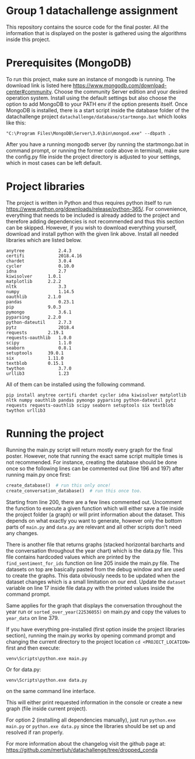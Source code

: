 # Group 1 datachallenge assignment


This repository contains the source code for the final poster. All the information that is displayed on the poster is gathered using the algorithms inside this project.
# Prerequisites (MongoDB)
To run this project, make sure an instance of mongodb is running. The download link is listed here https://www.mongodb.com/download-center#community. Choose the community Server edition and your desired operation system. Install using the default settings but also choose the option to add MongoDB to your PATH env if the option presents itself.
Once MongoDB is installed, there is a start script inside the database folder of the datachallenge project ```datachallenge/database/startmongo.bat``` which looks like this:
```
"C:\Program Files\MongoDB\Server\3.6\bin\mongod.exe" --dbpath .
```

After you have a running mongodb server (by running the startmongo.bat in command prompt, or running the former code above in terminal), make sure the config.py file inside the project directory is adjusted to your settings, which in most cases can be left default.

# Project libraries

The project is written in Python and thus requires python itself to run https://www.python.org/downloads/release/python-365/. 
For convenience, everything that needs to be included is already added to the project and therefore adding dependencies is not recommended and thus this section can be skipped. 
However, if you wish to download everything yourself, download and install python with the given link above.
Install all needed libraries which are listed below.
  
```
anytree	            2.4.3	
certifi	            2018.4.16	
chardet	            3.0.4	
cycler	            0.10.0	
idna	            2.7	
kiwisolver	    1.0.1	
matplotlib	    2.2.2	
nltk	            3.3	
numpy	            1.14.5	
oauthlib	    2.1.0	
pandas	            0.23.1	
pip	            9.0.3	
pymongo	            3.6.1	
pyparsing	    2.2.0	
python-dateutil	    2.7.3	
pytz	            2018.4	
requests	    2.19.1	
requests-oauthlib   1.0.0	
scipy	            1.1.0	
seaborn	            0.8.1	
setuptools	    39.0.1	
six	            1.11.0	
textblob	    0.15.1 
twython	            3.7.0 
urllib3	            1.23 
```

All of them can be installed using the following command.
```
pip install anytree certifi chardet cycler idna kiwisolver matplotlib nltk numpy oauthlib pandas pymongo pyparsing python-dateutil pytz requests requests-oauthlib scipy seaborn setuptools six textblob twython urllib3	            
```


# Running the project

Running the main.py script will return mostly every graph for the final poster. However, note that running the exact same script multiple times is not recommended.
For instance, creating the database should be done once so the following lines can be commented out (line 196 and 197) after running main.py once first:

```python
create_database()  # run this only once!
create_conversation_database()  # run this once too.
```

Starting from line 200, there are a few lines commented out. Uncomment the function to execute a given function which will either save a file inside the project folder (a graph) or will print information about the dataset. This depends on what exactly you want to generate, however only the bottom parts of ```main.py``` and ```data.py``` are relevant and all other scripts don't need any changes.


There is another file that returns graphs (stacked horizontal barcharts and the conversation throughout the year chart) which is the data.py file. This file contains hardcoded values which are printed by the ```find_sentiment_for_ids``` function on line 205 inside the main.py file. The datasets on top are basically pasted from the debug window and are used to create the graphs. This data obviously needs to be updated when the dataset changes which is a small limitation on our end.
Update the ```dataset``` variable on line 17 inside file data.py with the printed values inside the command prompt.

Same applies for the graph that displays the conversation throughout the year run or ```sorted_over_year(22536055)``` on main.py and copy the values to ```year_data``` on line 379.


If you have everything pre-installed (first option inside the project libraries section), running the main.py works by opening command prompt and changing the current directory to the project location ```cd <PROJECT_LOCATION>``` first and then execute:

```
venv\Scripts\python.exe main.py
```

Or for data.py:

```
venv\Scripts\python.exe data.py
```
on the same command line interface.

This will either print requested information in the console or create a new graph (file inside current project). 

For option 2 (installing all dependencies manually), just run ```python.exe main.py``` or ```python.exe data.py``` since the libraries should be set up and resolved if ran properly.

 



For more information about the changelog visit the github page at:
https://github.com/mertjuh/datachallenge/tree/dropped_conda